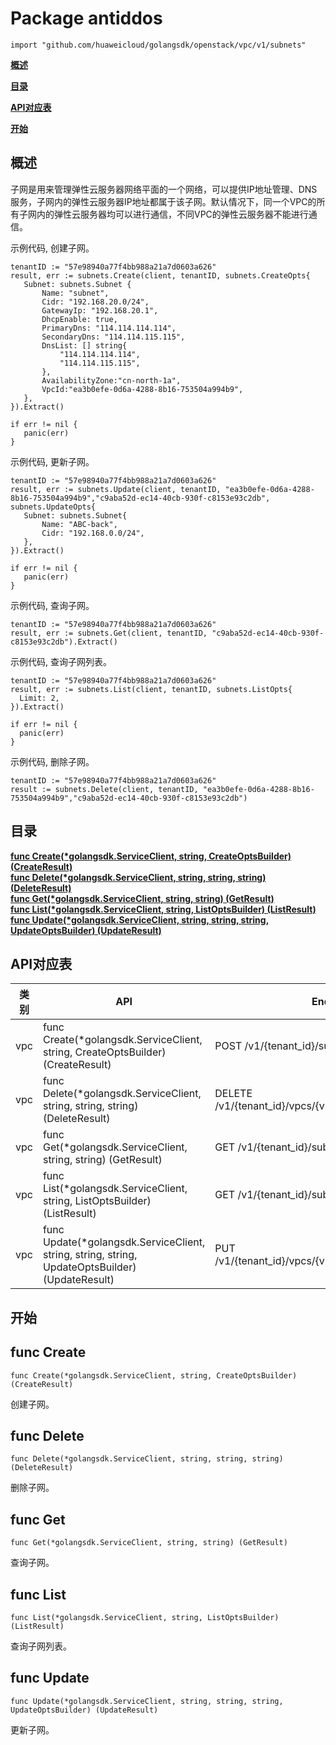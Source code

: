# Package antiddos
    import "github.com/huaweicloud/golangsdk/openstack/vpc/v1/subnets"
**[概述](#概述)**  

**[目录](#目录)**  

**[API对应表](#API对应表)**  

**[开始](#开始)**  

## 概述
子网是用来管理弹性云服务器网络平面的一个网络，可以提供IP地址管理、DNS服务，子网内的弹性云服务器IP地址都属于该子网。默认情况下，同一个VPC的所有子网内的弹性云服务器均可以进行通信，不同VPC的弹性云服务器不能进行通信。

示例代码, 创建子网。

    tenantID := "57e98940a77f4bb988a21a7d0603a626"
    result, err := subnets.Create(client, tenantID, subnets.CreateOpts{
       Subnet: subnets.Subnet {
           Name: "subnet",
           Cidr: "192.168.20.0/24",
           GatewayIp: "192.168.20.1",
           DhcpEnable: true,
           PrimaryDns: "114.114.114.114",
           SecondaryDns: "114.114.115.115",
           DnsList: [] string{
               "114.114.114.114",
               "114.114.115.115",
           },
           AvailabilityZone:"cn-north-1a",
           VpcId:"ea3b0efe-0d6a-4288-8b16-753504a994b9",
       },
    }).Extract()
    
    if err != nil {
       panic(err)
    }
    
示例代码, 更新子网。

    tenantID := "57e98940a77f4bb988a21a7d0603a626"
    result, err := subnets.Update(client, tenantID, "ea3b0efe-0d6a-4288-8b16-753504a994b9","c9aba52d-ec14-40cb-930f-c8153e93c2db", subnets.UpdateOpts{
       Subnet: subnets.Subnet{
           Name: "ABC-back",
           Cidr: "192.168.0.0/24",
       },
    }).Extract()
    
    if err != nil {
       panic(err)
    }
    
示例代码, 查询子网。

    tenantID := "57e98940a77f4bb988a21a7d0603a626"
    result, err := subnets.Get(client, tenantID, "c9aba52d-ec14-40cb-930f-c8153e93c2db").Extract()
    
示例代码, 查询子网列表。

    tenantID := "57e98940a77f4bb988a21a7d0603a626"
    result, err := subnets.List(client, tenantID, subnets.ListOpts{
      Limit: 2,
    }).Extract()
    
    if err != nil {
      panic(err)
    }
    
示例代码, 删除子网。

    
    tenantID := "57e98940a77f4bb988a21a7d0603a626"
    result := subnets.Delete(client, tenantID, "ea3b0efe-0d6a-4288-8b16-753504a994b9","c9aba52d-ec14-40cb-930f-c8153e93c2db")
## 目录
**[func Create(*golangsdk.ServiceClient, string, CreateOptsBuilder) (CreateResult)](#func-create)**  
**[func Delete(*golangsdk.ServiceClient, string, string, string) (DeleteResult)](#func-delete)**  
**[func Get(*golangsdk.ServiceClient, string, string) (GetResult)](#func-get)**  
**[func List(*golangsdk.ServiceClient, string, ListOptsBuilder) (ListResult)](#func-list)**  
**[func Update(*golangsdk.ServiceClient, string, string, string, UpdateOptsBuilder) (UpdateResult)](#func-update)**  
## API对应表
|类别|API|EndPoint|
|----|---|--------|
|vpc|func Create(*golangsdk.ServiceClient, string, CreateOptsBuilder) (CreateResult)|POST /v1/{tenant_id}/subnets|
|vpc|func Delete(*golangsdk.ServiceClient, string, string, string) (DeleteResult)|DELETE /v1/{tenant_id}/vpcs/{vpc_id}/subnets/{subnet_id}|
|vpc|func Get(*golangsdk.ServiceClient, string, string) (GetResult)|GET /v1/{tenant_id}/subnets/{subnet_id}|
|vpc|func List(*golangsdk.ServiceClient, string, ListOptsBuilder) (ListResult)|GET /v1/{tenant_id}/subnets|
|vpc|func Update(*golangsdk.ServiceClient, string, string, string, UpdateOptsBuilder) (UpdateResult)|PUT /v1/{tenant_id}/vpcs/{vpc_id}/subnets/{subnet_id}|
## 开始
## func Create
    func Create(*golangsdk.ServiceClient, string, CreateOptsBuilder) (CreateResult)  
创建子网。
## func Delete
    func Delete(*golangsdk.ServiceClient, string, string, string) (DeleteResult)  
删除子网。
## func Get
    func Get(*golangsdk.ServiceClient, string, string) (GetResult)  
查询子网。
## func List
    func List(*golangsdk.ServiceClient, string, ListOptsBuilder) (ListResult)  
查询子网列表。
## func Update
    func Update(*golangsdk.ServiceClient, string, string, string, UpdateOptsBuilder) (UpdateResult)  
更新子网。
